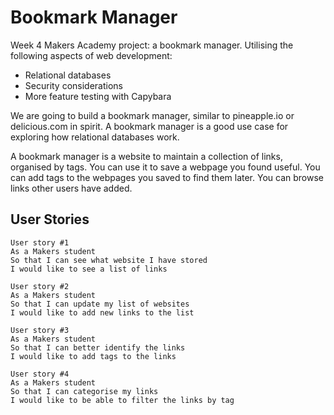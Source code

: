 # Bookmark Manager

Week 4 Makers Academy project: a bookmark manager. Utilising the following aspects of web development:

* Relational databases
* Security considerations
* More feature testing with Capybara

We are going to build a bookmark manager, similar to pineapple.io or delicious.com in spirit. A bookmark manager is a good use case for exploring how relational databases work.

A bookmark manager is a website to maintain a collection of links, organised by tags. You can use it to save a webpage you found useful. You can add tags to the webpages you saved to find them later. You can browse links other users have added.


## User Stories 


```
User story #1
As a Makers student
So that I can see what website I have stored
I would like to see a list of links
```
```
User story #2
As a Makers student
So that I can update my list of websites
I would like to add new links to the list
```
```
User story #3
As a Makers student
So that I can better identify the links
I would like to add tags to the links
```
```
User story #4
As a Makers student
So that I can categorise my links
I would like to be able to filter the links by tag
```

